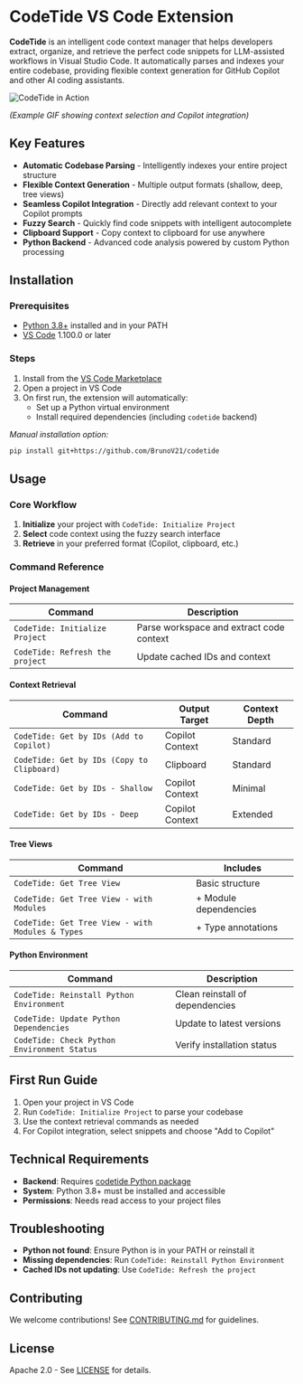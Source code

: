 
# CodeTide VS Code Extension

**CodeTide** is an intelligent code context manager that helps developers extract, organize, and retrieve the perfect code snippets for LLM-assisted workflows in Visual Studio Code. It automatically parses and indexes your entire codebase, providing flexible context generation for GitHub Copilot and other AI coding assistants.

![CodeTide in Action](https://raw.githubusercontent.com/BrunoV21/CodeTide-vsExtension/main/assets/codetide-demo.gif)

*(Example GIF showing context selection and Copilot integration)*

## Key Features

- **Automatic Codebase Parsing** - Intelligently indexes your entire project structure
- **Flexible Context Generation** - Multiple output formats (shallow, deep, tree views)
- **Seamless Copilot Integration** - Directly add relevant context to your Copilot prompts
- **Fuzzy Search** - Quickly find code snippets with intelligent autocomplete
- **Clipboard Support** - Copy context to clipboard for use anywhere
- **Python Backend** - Advanced code analysis powered by custom Python processing

## Installation

### Prerequisites
- [Python 3.8+](https://www.python.org/downloads/) installed and in your PATH
- [VS Code](https://code.visualstudio.com/) 1.100.0 or later

### Steps
1. Install from the [VS Code Marketplace](https://marketplace.visualstudio.com/items?itemName=BrunoV21.codetide)
2. Open a project in VS Code
3. On first run, the extension will automatically:
   - Set up a Python virtual environment
   - Install required dependencies (including `codetide` backend)
   
*Manual installation option:*
```bash
pip install git+https://github.com/BrunoV21/codetide
```

## Usage

### Core Workflow
1. **Initialize** your project with `CodeTide: Initialize Project`
2. **Select** code context using the fuzzy search interface
3. **Retrieve** in your preferred format (Copilot, clipboard, etc.)

### Command Reference

#### Project Management
| Command | Description |
|---------|-------------|
| `CodeTide: Initialize Project` | Parse workspace and extract code context |
| `CodeTide: Refresh the project` | Update cached IDs and context |

#### Context Retrieval
| Command | Output Target | Context Depth |
|---------|---------------|---------------|
| `CodeTide: Get by IDs (Add to Copilot)` | Copilot Context | Standard |
| `CodeTide: Get by IDs (Copy to Clipboard)` | Clipboard | Standard |
| `CodeTide: Get by IDs - Shallow` | Copilot Context | Minimal |
| `CodeTide: Get by IDs - Deep` | Copilot Context | Extended |

#### Tree Views
| Command | Includes |
|---------|----------|
| `CodeTide: Get Tree View` | Basic structure |
| `CodeTide: Get Tree View - with Modules` | + Module dependencies |
| `CodeTide: Get Tree View - with Modules & Types` | + Type annotations |

#### Python Environment
| Command | Description |
|---------|-------------|
| `CodeTide: Reinstall Python Environment` | Clean reinstall of dependencies |
| `CodeTide: Update Python Dependencies` | Update to latest versions |
| `CodeTide: Check Python Environment Status` | Verify installation status |

## First Run Guide
1. Open your project in VS Code
2. Run `CodeTide: Initialize Project` to parse your codebase
3. Use the context retrieval commands as needed
4. For Copilot integration, select snippets and choose "Add to Copilot"

## Technical Requirements
- **Backend**: Requires [codetide Python package](https://github.com/BrunoV21/codetide)
- **System**: Python 3.8+ must be installed and accessible
- **Permissions**: Needs read access to your project files

## Troubleshooting
- **Python not found**: Ensure Python is in your PATH or reinstall it
- **Missing dependencies**: Run `CodeTide: Reinstall Python Environment`
- **Cached IDs not updating**: Use `CodeTide: Refresh the project`

## Contributing
We welcome contributions! See [CONTRIBUTING.md](CONTRIBUTING.md) for guidelines.

## License
Apache 2.0 - See [LICENSE](LICENSE) for details.